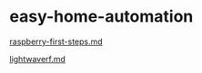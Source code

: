 # easy-home-automation

[raspberry-first-steps.md](raspberry-first-steps.md)

[lightwaverf.md](lightwaverf.md)

